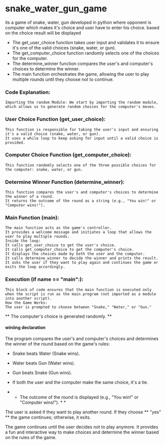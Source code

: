 # snake_water_gun_game
its a game of snake, water, gun developed in python where opponent is computer which makes it's choice and user have to enter his choice.  based on the choice result will be displayed  


*  The get_user_choice function takes user input and validates it to ensure it's one of the valid choices (snake, water, or gun).
*  The get_computer_choice function randomly selects one of the choices for the computer.
*  The determine_winner function compares the user's and computer's choices to determine the winner.
*  The main function orchestrates the game, allowing the user to play multiple rounds until they choose not to continue.



### Code Explanation:
    Importing the random Module: We start by importing the random module, which allows us to generate random choices for the computer's moves.

### User Choice Function (get_user_choice):
    This function is responsible for taking the user's input and ensuring it's a valid choice (snake, water, or gun).
    It uses a while loop to keep asking for input until a valid choice is provided.
    
### Computer Choice Function (get_computer_choice):
    This function randomly selects one of the three possible choices for the computer: snake, water, or gun.
    
### Determine Winner Function (determine_winner):
    This function compares the user's and computer's choices to determine the winner of a round.
    It returns the outcome of the round as a string (e.g., "You win!" or "Computer wins!").
    
### Main Function (main):
    The main function acts as the game's controller.
    It provides a welcome message and initiates a loop that allows the user to play multiple rounds.
    Inside the loop:
    It calls get_user_choice to get the user's choice.
    It calls get_computer_choice to get the computer's choice.
    It displays the choices made by both the user and the computer.
    It calls determine_winner to decide the winner and prints the result.
    It asks the user if they want to play again and continues the game or exits the loop accordingly.
    
### Execution (if __name__ == "__main__":):
    This block of code ensures that the main function is executed only when the script is run as the main program (not imported as a module into another script).
    How the Game Works:
    The user is prompted to choose between "Snake," "Water," or "Gun."

** The computer's choice is generated randomly. **
#### winiing declaration
The program compares the user's and computer's choices and determines the winner of the round based on the game's rules:

*  Snake beats Water (Snake wins).
*  Water beats Gun (Water wins).
*  Gun beats Snake (Gun wins).
*  If both the user and the computer make the same choice, it's a tie.
  
* * The outcome of the round is displayed (e.g., "You win!" or "Computer wins!"). * *

The user is asked if they want to play another round. If they choose ** "yes" ** the game continues; otherwise, it exits.

The game continues until the user decides not to play anymore. It provides a fun and interactive way to make choices and determine the winner based on the rules of the game.
